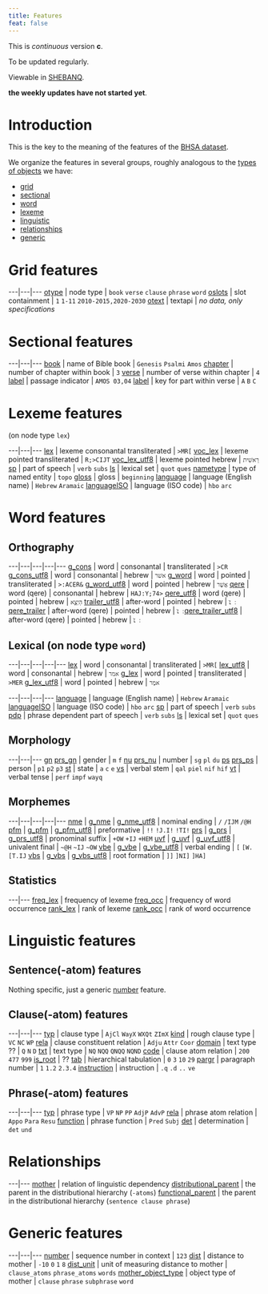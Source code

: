 ```yaml
---
title: Features
feat: false
---
```


This is *continuous* version **c**.

To be updated regularly.

Viewable in [SHEBANQ]({{site.shebanq}}).

**the weekly updates have not started yet**.

# Introduction
This is the key to the meaning of the features of the
[BHSA dataset]({{site.repo}}).

We organize the features in several groups, roughly analogous to the
[types of objects](otype)
we have:

* [grid](#grid-features)
* [sectional](#sectional-features)
* [word](#word-features)
* [lexeme](#lexeme-features)
* [linguistic](#linguistic-features)
* [relationships](#relationships)
* [generic](#generic-features)

# Grid features

---|---|---
[otype](otype) | node type | `book` `verse` `clause` `phrase` `word`
[oslots](oslots) | slot containment | `1` `1-11` `2010-2015,2020-2030`
[otext](otext) | textapi | *no data, only specifications*  

# Sectional features

---|---|---
[book](book) | name of Bible book | `Genesis` `Psalmi` `Amos`
[chapter](chapter) | number of chapter within book | `3`
[verse](verse) | number of verse within chapter | `4`
[label](label#verse) | passage indicator | `AMOS 03,04`
[label](label#half-verse) | key for part within verse | `A` `B` `C`

# Lexeme features
(on node type `lex`)

---|---|---
[lex](lex) | lexeme consonantal transliterated | `>MR[`
[voc_lex](voc_lex) | lexeme pointed transliterated | `R;>CIJT`
[voc_lex_utf8](voc_lex_utf8) | lexeme pointed hebrew | `רֵאשִׁית`
[sp](sp) | part of speech | `verb` `subs`
[ls](ls) | lexical set | `quot` `ques`
[nametype](nametype) | type of named entity | `topo`
[gloss](gloss) | gloss | `beginning`
[language](language) | language (English name) | `Hebrew` `Aramaic`
[languageISO](languageISO) | language (ISO code) | `hbo` `arc`

# Word features

## Orthography

---|---|---|---|---
[g_cons](g_cons) | word | consonantal | transliterated | `>CR`
[g_cons_utf8](g_cons_utf8) | word | consonantal | hebrew | `אשׁר`
[g_word](g_word) | word | pointed | transliterated | `>:ACER&`
[g_word_utf8](g_word_utf8) | word | pointed | hebrew | `אֲשֶׁר`
[qere](qere) | word (qere) | consonantal | hebrew | `HAJ:Y;74>`
[qere_utf8](qere_utf8) | word (qere) | pointed | hebrew | `הַיְצֵ֣א`
[trailer_utf8](trailer_utf8) | after-word | pointed | hebrew | `׃ ׆̇`
[qere_trailer](qere_trailer) | after-word (qere) | pointed | hebrew | `׃ ׆̇`
[qere_trailer_utf8](trailer_utf8) | after-word (qere) | pointed | hebrew | `׃ ׆̇`

## Lexical (on node type `word`)

---|---|---|---|---
[lex](lex) | word | consonantal | transliterated | `>MR[`
[lex_utf8](lex_utf8) | word | consonantal | hebrew | `אמר`
[g_lex](g_lex) | word | pointed | transliterated | `>MER`
[g_lex_utf8](g_lex_utf8) | word | pointed | hebrew | `אמֶר`

---|---|---|---
[language](language) | language (English name) | `Hebrew` `Aramaic`
[languageISO](languageISO) | language (ISO code) | `hbo` `arc`
[sp](sp) | part of speech | `verb` `subs`
[pdp](pdp) | phrase dependent part of speech | `verb` `subs`
[ls](ls) | lexical set | `quot` `ques`

## Morphology

---|---|---
[gn](gn) [prs_gn](prs_gn) |  gender       | `m` `f`
[nu](nu) [prs_nu](prs_nu) |  number       | `sg` `pl` `du`
[ps](ps) [prs_ps](prs_ps) |  person       | `p1` `p2` `p3`
[st](st) | state | `a` `c` `e`
[vs](vs) | verbal stem | `qal` `piel` `nif` `hif`
[vt](vt) | verbal tense | `perf` `impf` `wayq`

## Morphemes

---|---|---|---|---
[nme](nme) | [g_nme](g_nme) | [g_nme_utf8](g_nme_utf8) | nominal ending | `/` `/IJM` `/@H`
[pfm](pfm) | [g_pfm](g_pfm) | [g_pfm_utf8](g_pfm_utf8) | preformative | `!!` `!J.I!` `!TI!`
[prs](prs) | [g_prs](g_prs) | [g_prs_utf8](g_prs_utf8) | pronominal suffix | `+OW` `+IJ` `+HEM`
[uvf](uvf) | [g_uvf](g_uvf) | [g_uvf_utf8](g_uvf_utf8) | univalent final | `~@H` `~IJ` `~OW`
[vbe](vbe) | [g_vbe](g_vbe) | [g_vbe_utf8](g_vbe_utf8) | verbal ending | `[` `[W.` `[T.IJ`
[vbs](vbs) | [g_vbs](g_vbs) | [g_vbs_utf8](g_vbs_utf8) | root formation | `]]` `]NI]` `]HA]`

## Statistics

---|---
[freq_lex](freq_lex) | frequency of lexeme
[freq_occ](freq_occ) | frequency of word occurrence
[rank_lex](rank_lex) | rank of lexeme
[rank_occ](rank_occ) | rank of word occurrence

# Linguistic features

## Sentence(-atom) features

Nothing specific, just a generic [number](number) feature.

## Clause(-atom) features

---|---|---
[typ](typ) | clause type | `AjCl` `WayX` `WXQt` `ZImX`
[kind](kind) | rough clause type | `VC` `NC` `WP`
[rela](rela) | clause constituent relation | `Adju` `Attr` `Coor`
[domain](domain) | text type ?? | `Q` `N` `D`
[txt](txt) | text type | `NQ` `NQQ` `QNQQ` `NQND`
[code](code) | clause atom relation | `200` `477` `999`
[is_root](is_root) | ??
[tab](tab) | hierarchical tabulation | `0` `3` `10` `29`
[pargr](pargr) | paragraph number | `1` `1.2` `2.3.4`
[instruction](instruction) | instruction | `.q` `.d` `..` `ve`

## Phrase(-atom) features

---|---|---
[typ](typ) | phrase type | `VP` `NP` `PP` `AdjP` `AdvP`
[rela](rela) | phrase atom relation | `Appo` `Para` `Resu`
[function](function) | phrase function | `Pred` `Subj`
[det](det) | determination | `det` `und`

# Relationships

---|---
[mother](mother) | relation of linguistic dependency
[distributional_parent](distributional_parent) | the parent in the distributional hierarchy (`-atoms`)
[functional_parent](functional_parent) | the parent in the distributional hierarchy (`sentence clause phrase`)

# Generic features

---|---|---
[number](number) | sequence number in context | `123`
[dist](dist) | distance to mother | `-10` `0`  `1` `8`
[dist_unit](dist_unit) | unit of measuring distance to mother | `clause_atoms` `phrase_atoms` `words`
[mother_object_type](mother_object_type) | object type of mother | `clause` `phrase` `subphrase` `word`
